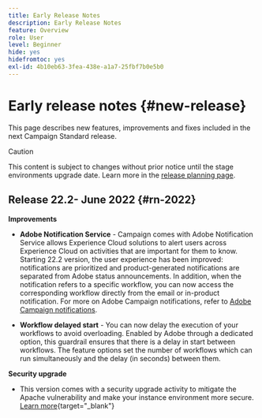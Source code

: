 ```yaml
---
title: Early Release Notes
description: Early Release Notes
feature: Overview
role: User
level: Beginner
hide: yes
hidefromtoc: yes
exl-id: 4b10eb63-3fea-438e-a1a7-25fbf7b0e5b0
---
```

# Early release notes {#new-release}

This page describes new features, improvements and fixes included in the next Campaign Standard release.

>[!CAUTION]
>
> This content is subject to changes without prior notice until the stage environments upgrade date. Learn more in the [release planning page](../../rn/using/release-planning.md).
>

## Release 22.2- June 2022 {#rn-2022}

**Improvements**

* **Adobe Notification Service** - Campaign comes with Adobe Notification Service allows Experience Cloud solutions to alert users across Experience Cloud on activities that are important for them to know. Starting 22.2 version, the user experience has been improved: notifications are prioritized and product-generated notifications are separated from Adobe status announcements. In addition, when the notification refers to a specific workflow, you can now access the corresponding workflow directly from the email or in-product notification.  For more on Adobe Campaign notifications, refer to [Adobe Campaign notifications](../../administration/using/sending-internal-notifications.md).

* **Workflow delayed start** - You can now delay the execution of your workflows to avoid overloading. Enabled by Adobe through a dedicated option, this guardrail ensures that there is a delay in start between workflows. The feature options set the number of workflows which can run simultaneously and the delay (in seconds) between them.


**Security upgrade**

* This version comes with a security upgrade activity to mitigate the Apache vulnerability and make your instance environment more secure. [Learn more](https://experienceleague.adobe.com/docs/campaign-classic/using/technotes/technote-migration/acc-apache-upgrade.html){target="_blank"}

